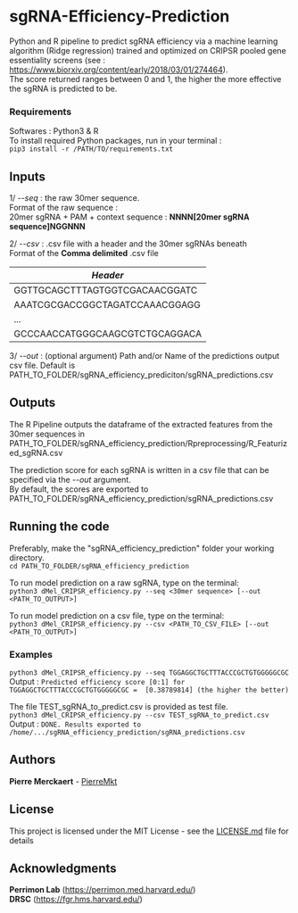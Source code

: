 # sgRNA-Efficiency-Prediction

Python and R pipeline to predict sgRNA efficiency via a machine learning algorithm (Ridge regression) trained and optimized on CRIPSR pooled gene essentiality screens (see : https://www.biorxiv.org/content/early/2018/03/01/274464).   
The score returned ranges between 0 and 1, the higher the more effective the sgRNA is predicted to be.

### Requirements
Softwares : Python3 & R   
To install required Python packages, run in your terminal :   
```pip3 install -r /PATH/TO/requirements.txt```
  
## Inputs
1/ _--seq_ : the raw 30mer sequence.   
Format of the raw sequence :  
20mer sgRNA + PAM + context sequence : **NNNN[20mer sgRNA sequence]NGGNNN**   
      
2/ _--csv_ : .csv file with a header and the 30mer sgRNAs beneath   
Format of the **Comma delimited** .csv file

|  _Header_  |
| ------------- |
|  GGTTGCAGCTTTAGTGGTCGACAACGGATC  |
|  AAATCGCGACCGGCTAGATCCAAACGGAGG  | 
|              ...                 | 
|  GCCCAACCATGGGCAAGCGTCTGCAGGACA  | 

3/ _--out_ : (optional argument) Path and/or Name of the predictions output csv file. Default is PATH_TO_FOLDER/sgRNA_efficiency_prediciton/sgRNA_predictions.csv

## Outputs
The R Pipeline outputs the dataframe of the extracted features from the 30mer sequences in PATH_TO_FOLDER/sgRNA_efficiency_prediction/Rpreprocessing/R_Featurized_sgRNA.csv

The prediction score for each sgRNA is written in a csv file that can be specified via the _--out_ argument.    
By default, the scores are exported to PATH_TO_FOLDER/sgRNA_efficiency_prediction/sgRNA_predictions.csv

## Running the code
Preferably, make the "sgRNA_efficiency_prediction" folder your working directory.   
```cd PATH_TO_FOLDER/sgRNA_efficiency_prediction```

To run model prediction on a raw sgRNA, type on the terminal:   
```python3 dMel_CRIPSR_efficiency.py --seq <30mer sequence> [--out <PATH_TO_OUTPUT>]```
   
To run model prediction on a csv file, type on the terminal:    
```python3 dMel_CRIPSR_efficiency.py --csv <PATH_TO_CSV_FILE> [--out <PATH_TO_OUTPUT>]```

### Examples
```python3 dMel_CRIPSR_efficiency.py --seq TGGAGGCTGCTTTACCCGCTGTGGGGGCGC```    
Output : ```Predicted efficiency score [0:1] for TGGAGGCTGCTTTACCCGCTGTGGGGGCGC =  [0.38789814] (the higher the better)```

The file TEST_sgRNA_to_predict.csv is provided as test file.   
```python3 dMel_CRIPSR_efficiency.py --csv TEST_sgRNA_to_predict.csv```     
Output : ```DONE. Results exported to /home/.../sgRNA_efficiency_prediction/sgRNA_predictions.csv```

## Authors

**Pierre Merckaert** - [PierreMkt](https://github.com/PierreMkt)

## License

This project is licensed under the MIT License - see the [LICENSE.md](LICENSE.md) file for details

## Acknowledgments

**Perrimon Lab** (https://perrimon.med.harvard.edu/)    
**DRSC** (https://fgr.hms.harvard.edu/)

